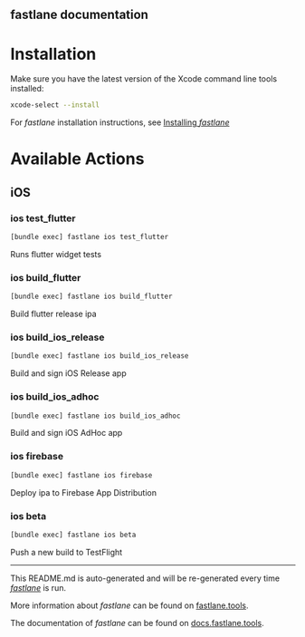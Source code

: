 fastlane documentation
----

# Installation

Make sure you have the latest version of the Xcode command line tools installed:

```sh
xcode-select --install
```

For _fastlane_ installation instructions, see [Installing _fastlane_](https://docs.fastlane.tools/#installing-fastlane)

# Available Actions

## iOS

### ios test_flutter

```sh
[bundle exec] fastlane ios test_flutter
```

Runs flutter widget tests

### ios build_flutter

```sh
[bundle exec] fastlane ios build_flutter
```

Build flutter release ipa

### ios build_ios_release

```sh
[bundle exec] fastlane ios build_ios_release
```

Build and sign iOS Release app

### ios build_ios_adhoc

```sh
[bundle exec] fastlane ios build_ios_adhoc
```

Build and sign iOS AdHoc app

### ios firebase

```sh
[bundle exec] fastlane ios firebase
```

Deploy ipa to Firebase App Distribution

### ios beta

```sh
[bundle exec] fastlane ios beta
```

Push a new build to TestFlight

----

This README.md is auto-generated and will be re-generated every time [_fastlane_](https://fastlane.tools) is run.

More information about _fastlane_ can be found on [fastlane.tools](https://fastlane.tools).

The documentation of _fastlane_ can be found on [docs.fastlane.tools](https://docs.fastlane.tools).
